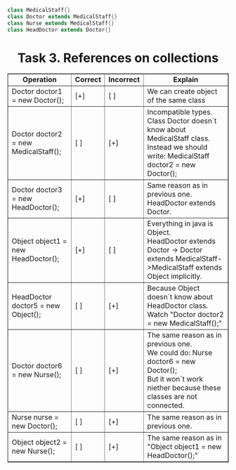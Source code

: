 ```java
class MedicalStaff{}
class Doctor extends MedicalStaff{}
class Nurse extends MedicalStaff{}
class HeadDoctor extends Doctor{}
```

<h1 align = "center">Task 3. References on collections</h1>
<table border="1">
	<tr align = "center">
		<td><b>Operation</b></td>
		<td><b>Correct</b></td>
		<td><b>Incorrect</b></td>
		<td><b>Explain</b></td>
	</tr>
	<tr>
		<td>Doctor doctor1 = new Doctor();</td>
		<td>[+]</td>
		<td>[ ]</td>
		<td>We can create object of the same class</td>
	</tr>
	<tr>
		<td>Doctor doctor2 = new MedicalStaff();</td>
		<td>[ ]</td>
		<td>[+]</td>
		<td>
			Incompatible types.<br>
			Class Doctor doesn`t know about MedicalStaff class.<br>
			Instead we should write: MedicalStaff doctor2 = new Doctor();
		</td>
	</tr>
	<tr>
		<td>Doctor doctor3 = new HeadDoctor();</td>
		<td>[+]</td>
		<td>[ ]</td>
		<td>
			Same reason as in previous one.<br>
			HeadDoctor extends Doctor.
		</td>
	</tr>
	<tr>
		<td>Object object1 = new HeadDoctor();</td>
		<td>[+]</td>
		<td>[ ]</td>
		<td>
			Everything in java is Object.<br>
			HeadDoctor extends Doctor -> Doctor extends MedicalStaff->MedicalStaff extends Object implicitly.
		</td>
	</tr>
	<tr>
		<td>HeadDoctor doctor5 = new Object();</td>
		<td>[ ]</td>
		<td>[+]</td>
		<td>
			Because Object doesn`t know about HeadDoctor class.<br>
			Watch "Doctor doctor2 = new MedicalStaff();"
		</td>
	</tr>
	<tr>
		<td>Doctor doctor6 = new Nurse();</td>
		<td>[ ]</td>
		<td>[+]</td>
		<td>
			The same reason as in previous one.<br>
			We could do: Nurse doctor6 = new Doctor();<br>
			But it won`t work niether because these classes are not connected.
		</td>
	</tr>
	<tr>
		<td>Nurse nurse = new Doctor();</td>
		<td>[ ]</td>
		<td>[+]</td>
		<td>
			The same reason as in previous one.<br>
		</td>
	</tr>
	<tr>
		<td>Object object2 = new Nurse();</td>
		<td>[ ]</td>
		<td>[+]</td>
		<td>
			The same reason as in "Object object1 = new HeadDoctor();"
		</td>
	</tr>
</table>